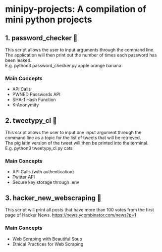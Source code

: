 # minipy-projects: A compilation of mini python projects

## 1. password_checker :closed_lock_with_key:
This script allows the user to input arguments through the command line.  
The application will then print out the number of times each password has been leaked.  
E.g. python3 password_checker.py apple orange banana  

### Main Concepts
- API Calls
- PWNED Passwords API
- SHA-1 Hash Function
- K-Anonymity

## 2. tweetypy_cl :ghost:
This script allows the user to input one input argument through the command line as a topic for the list of tweets that will be retrieved.  
The pig latin version of the tweet will then be printed into the terminal.  
E.g. python3 tweetypy_cl.py cats

### Main Concepts
- API Calls (with authentication)
- Twitter API
- Secure key storage through .env

## 3. hacker_new_webscraping :page_with_curl:
This script will print all posts that have more than 100 votes from the first page of Hacker News.
https://news.ycombinator.com/news?p=1
### Main Concepts
- Web Scraping with Beautiful Soup
- Ethical Practices for Web Scraping